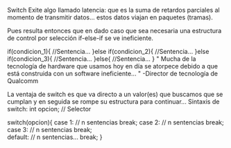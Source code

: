 Switch
Exite algo llamado latencia: que es la suma de retardos parciales al momento de transmitir datos... estos datos viajan en paquetes (tramas).

Pues resulta entonces que en dado caso que sea necesaria una estructura de control por selección if-else-if se ve ineficiente.

if(condicion_1){
    //Sentencia...
}else if(condicion_2){
    //Sentencia...
}else if(condicion_3){
    //Sentencia...
}else{
    //Sentencia...
}
" Mucha de la tecnología de hardware que usamos hoy en día se atorpece debido a que está construida con un software ineficiente... " -Director de tecnología de Qualcomm

La ventaja de switch es que va directo a un valor(es) que buscamos que se cumplan y en seguida se rompe su estructura para continuar...
Sintaxis de switch:
int opcion; // Selector

switch(opcion){
    case 1: // n sentencias
        break;
    case 2: // n sentencias
        break;
    case 3: // n sentencias
        break;    
    default:
        // n sentencias...
        break;
}